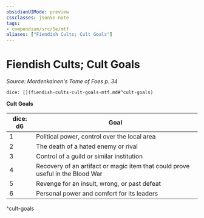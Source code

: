 ```yaml
---
obsidianUIMode: preview
cssclasses: json5e-note
tags:
- compendium/src/5e/mtf
aliases: ["Fiendish Cults; Cult Goals"]
---
```

# Fiendish Cults; Cult Goals
*Source: Mordenkainen's Tome of Foes p. 34* 

`dice: [](fiendish-cults-cult-goals-mtf.md#^cult-goals)`

**Cult Goals**

| dice: d6 | Goal |
|----------|------|
| 1 | Political power, control over the local area |
| 2 | The death of a hated enemy or rival |
| 3 | Control of a guild or similar institution |
| 4 | Recovery of an artifact or magic item that could prove useful in the Blood War |
| 5 | Revenge for an insult, wrong, or past defeat |
| 6 | Personal power and comfort for its leaders |
^cult-goals